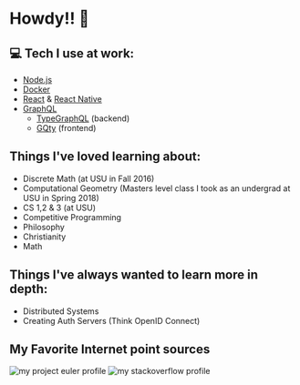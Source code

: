 # Howdy!! 👋

## 💻 Tech I use at work: 
- [Node.js](https://nodejs.org/en/)
- [Docker](https://www.docker.com/)
- [React](https://reactjs.org/) & [React Native](https://reactnative.dev/)
- [GraphQL](https://graphql.org/)
  - [TypeGraphQL](https://typegraphql.com/) (backend) 
  - [GQty](https://gqty.dev/) (frontend)

## Things I've loved learning about:
- Discrete Math (at USU in Fall 2016)
- Computational Geometry (Masters level class I took as an undergrad at USU in Spring 2018)
- CS 1,2 & 3 (at USU)
- Competitive Programming
- Philosophy
- Christianity
- Math


## Things I've always wanted to learn more in depth:
- Distributed Systems
- Creating Auth Servers (Think OpenID Connect)

## My Favorite Internet point sources 
![my project euler profile](https://projecteuler.net/profile/johnsonjo.png)
![my stackoverflow profile](https://stackoverflow.com/users/flair/2066736.png)

